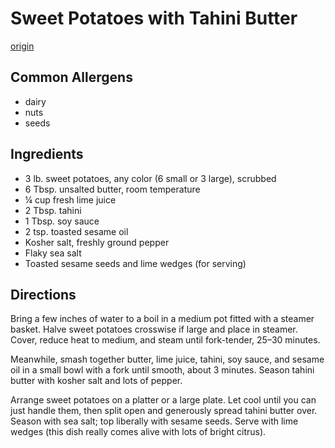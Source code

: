 # Sweet Potatoes with Tahini Butter
[origin](https://www.bonappetit.com/recipe/sweet-potatoes-with-tahini-butter)

## Common Allergens
* dairy
* nuts
* seeds

## Ingredients
* 3 lb. sweet potatoes, any color (6 small or 3 large), scrubbed
* 6 Tbsp. unsalted butter, room temperature
* ¼ cup fresh lime juice
* 2 Tbsp. tahini
* 1 Tbsp. soy sauce
* 2 tsp. toasted sesame oil
* Kosher salt, freshly ground pepper
* Flaky sea salt
* Toasted sesame seeds and lime wedges (for serving)

## Directions
Bring a few inches of water to a boil in a medium pot fitted with a steamer basket. Halve sweet potatoes crosswise if large and place in steamer. Cover, reduce heat to medium, and steam until fork-tender, 25–30 minutes.

Meanwhile, smash together butter, lime juice, tahini, soy sauce, and sesame oil in a small bowl with a fork until smooth, about 3 minutes. Season tahini butter with kosher salt and lots of pepper.

Arrange sweet potatoes on a platter or a large plate. Let cool until you can just handle them, then split open and generously spread tahini butter over. Season with sea salt; top liberally with sesame seeds. Serve with lime wedges (this dish really comes alive with lots of bright citrus).